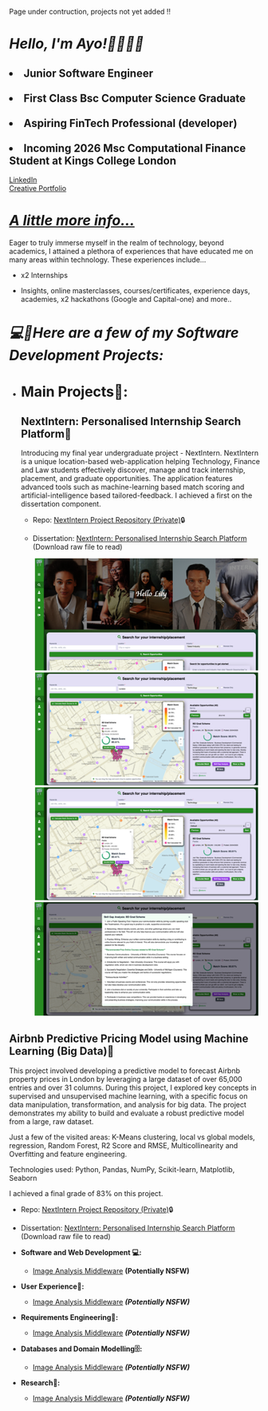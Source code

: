 Page under contruction, projects not yet added ‼️
***<h1>Hello, I'm Ayo!👩🏾‍💻✨<br/></h1>***<h2><li>Junior Software Engineer</li></a><br/><li>First Class Bsc Computer Science Graduate</li></a><br/><li>Aspiring FinTech Professional (developer)</li></a><br/><li>Incoming 2026 Msc Computational Finance Student at Kings College London</li></a></h2>

<a href="https://www.linkedin.com/in/ayomide-balogun-346281273/">LinkedIn</a><br/>
<a href="https://frabjous-choux-cfab6e.netlify.app/">Creative Portfolio</a>

<u><h1>***A little more info...***</h1></u>

Eager to truly immerse myself in the realm of technology, beyond academics, I attained a plethora of experiences that have educated me on many areas within technology. These experiences include... 

- x2 Internships 
  
- Insights, online masterclasses, courses/certificates, experience days, academies, x2 hackathons (Google and Capital-one) and more..

***<h1>💻🕺Here are a few of my Software Development Projects:</h1>***

- <h1><b>Main Projects📌:</b></h1>
    <h2>NextIntern: Personalised Internship Search Platform📌</h2>

  Introducing my final year undergraduate project - NextIntern. NextIntern is a unique location-based web-application helping Technology, Finance and Law students effectively discover, manage and track internship, placement, and graduate opportunities. The application features advanced tools such as machine-learning based match scoring and artificial-intelligence based tailored-feedback. I achieved a first on the dissertation component. 
    
  - Repo: [NextIntern Project Repository (Private)](https://github.com/AyomideBalo/NextIntern_.git)🔒

  - Dissertation: [NextIntern: Personalised Internship Search Platform](https://github.com/AyomideBalo/AyomideBalo/blob/main/229062975DissertationCO3015.docx) (Download raw file to read)
  
    <div align="center">
        <img src="images/NextInternImageFirst.png" width="450" alt="Project Image 1">
        <img src="images/NextInternImageFourth.png" width="450" alt="Project Image 2">
        <img src="images/NextInternImageFourth.png" width="450" alt="Project Image 3">
        <img src="images/NextInternImageSixth.png" width="450" alt="Project Image 6">
  </div>

<h2>Airbnb Predictive Pricing Model using Machine Learning (Big Data)📌</h2>

This project involved developing a predictive model to forecast Airbnb property prices in London by leveraging a large dataset of over 65,000 entries and over 31 columns. During this project, I explored key concepts in supervised and unsupervised machine learning, with a specific focus on data manipulation, transformation, and analysis for big data. The project demonstrates my ability to build and evaluate a robust predictive model from a large, raw dataset.

Just a few of the visited areas:
K-Means clustering, local vs global models, regression, Random Forest, R2 Score and RMSE, Multicollinearity and Overfitting and feature engineering.

Technologies used: Python, Pandas, NumPy, Scikit-learn, Matplotlib, Seaborn

I achieved a final grade of 83% on this project.
    
  - Repo: [NextIntern Project Repository (Private)](https://github.com/AyomideBalo/NextIntern_.git)🔒

  - Dissertation: [NextIntern: Personalised Internship Search Platform](https://github.com/AyomideBalo/AyomideBalo/blob/main/229062975DissertationCO3015.docx) (Download raw file to read)

 
- <b>Software and Web Development 💻:</b>
  - [Image Analysis Middleware](https://github.com/joshmadakor1/4chan-Image-Analysis-Middleware-C964) <b>(Potentially NSFW)</b>
- <b>User Experience🎨:</b>
  - [Image Analysis Middleware](https://github.com/joshmadakor1/4chan-Image-Analysis-Middleware-C964) <b><i>(Potentially NSFW)</b></i>
- <b>Requirements Engineering📝:</b>
  - [Image Analysis Middleware](https://github.com/joshmadakor1/4chan-Image-Analysis-Middleware-C964) <b><i>(Potentially NSFW)</b></i>
- <b>Databases and Domain Modelling🗄️:</b>
  - [Image Analysis Middleware](https://github.com/joshmadakor1/4chan-Image-Analysis-Middleware-C964) <b><i>(Potentially NSFW)</b></i>
- <b>Research🔬:</b>
  - [Image Analysis Middleware](https://github.com/joshmadakor1/4chan-Image-Analysis-Middleware-C964) <b><i>(Potentially NSFW)</b></i>
  
<!--

- 🔭 I’m currently working on improving my skills regarding the analysis of algorithms
- ⚡ Fun fact about me: Outside of developing, I love fitness, going to the gym and rollerskating
-->
